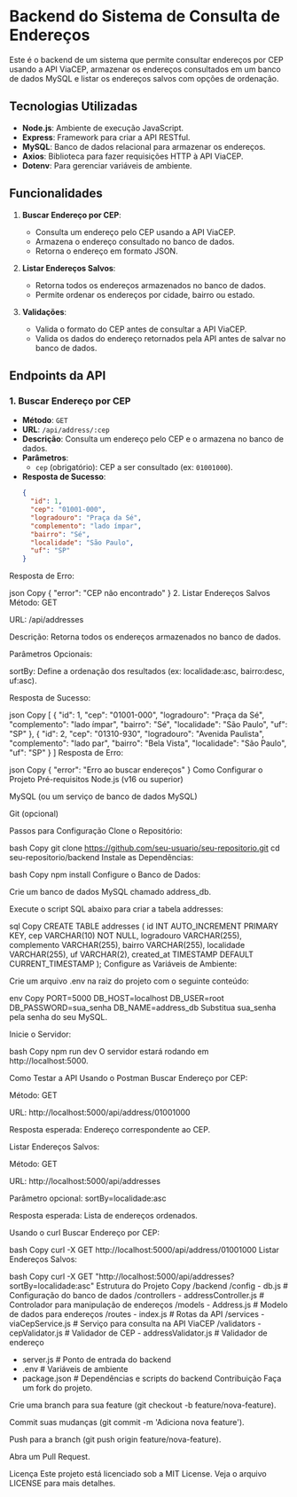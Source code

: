 # Backend do Sistema de Consulta de Endereços

Este é o backend de um sistema que permite consultar endereços por CEP usando a API ViaCEP, armazenar os endereços consultados em um banco de dados MySQL e listar os endereços salvos com opções de ordenação.

## Tecnologias Utilizadas

- **Node.js**: Ambiente de execução JavaScript.
- **Express**: Framework para criar a API RESTful.
- **MySQL**: Banco de dados relacional para armazenar os endereços.
- **Axios**: Biblioteca para fazer requisições HTTP à API ViaCEP.
- **Dotenv**: Para gerenciar variáveis de ambiente.

## Funcionalidades

1. **Buscar Endereço por CEP**:
   - Consulta um endereço pelo CEP usando a API ViaCEP.
   - Armazena o endereço consultado no banco de dados.
   - Retorna o endereço em formato JSON.

2. **Listar Endereços Salvos**:
   - Retorna todos os endereços armazenados no banco de dados.
   - Permite ordenar os endereços por cidade, bairro ou estado.

3. **Validações**:
   - Valida o formato do CEP antes de consultar a API ViaCEP.
   - Valida os dados do endereço retornados pela API antes de salvar no banco de dados.

## Endpoints da API

### 1. Buscar Endereço por CEP

- **Método**: `GET`
- **URL**: `/api/address/:cep`
- **Descrição**: Consulta um endereço pelo CEP e o armazena no banco de dados.
- **Parâmetros**:
  - `cep` (obrigatório): CEP a ser consultado (ex: `01001000`).
- **Resposta de Sucesso**:
  ```json
  {
    "id": 1,
    "cep": "01001-000",
    "logradouro": "Praça da Sé",
    "complemento": "lado ímpar",
    "bairro": "Sé",
    "localidade": "São Paulo",
    "uf": "SP"
  }
Resposta de Erro:

json
Copy
{
  "error": "CEP não encontrado"
}
2. Listar Endereços Salvos
Método: GET

URL: /api/addresses

Descrição: Retorna todos os endereços armazenados no banco de dados.

Parâmetros Opcionais:

sortBy: Define a ordenação dos resultados (ex: localidade:asc, bairro:desc, uf:asc).

Resposta de Sucesso:

json
Copy
[
  {
    "id": 1,
    "cep": "01001-000",
    "logradouro": "Praça da Sé",
    "complemento": "lado ímpar",
    "bairro": "Sé",
    "localidade": "São Paulo",
    "uf": "SP"
  },
  {
    "id": 2,
    "cep": "01310-930",
    "logradouro": "Avenida Paulista",
    "complemento": "lado par",
    "bairro": "Bela Vista",
    "localidade": "São Paulo",
    "uf": "SP"
  }
]
Resposta de Erro:

json
Copy
{
  "error": "Erro ao buscar endereços"
}
Como Configurar o Projeto
Pré-requisitos
Node.js (v16 ou superior)

MySQL (ou um serviço de banco de dados MySQL)

Git (opcional)

Passos para Configuração
Clone o Repositório:

bash
Copy
git clone https://github.com/seu-usuario/seu-repositorio.git
cd seu-repositorio/backend
Instale as Dependências:

bash
Copy
npm install
Configure o Banco de Dados:

Crie um banco de dados MySQL chamado address_db.

Execute o script SQL abaixo para criar a tabela addresses:

sql
Copy
CREATE TABLE addresses (
  id INT AUTO_INCREMENT PRIMARY KEY,
  cep VARCHAR(10) NOT NULL,
  logradouro VARCHAR(255),
  complemento VARCHAR(255),
  bairro VARCHAR(255),
  localidade VARCHAR(255),
  uf VARCHAR(2),
  created_at TIMESTAMP DEFAULT CURRENT_TIMESTAMP
);
Configure as Variáveis de Ambiente:

Crie um arquivo .env na raiz do projeto com o seguinte conteúdo:

env
Copy
PORT=5000
DB_HOST=localhost
DB_USER=root
DB_PASSWORD=sua_senha
DB_NAME=address_db
Substitua sua_senha pela senha do seu MySQL.

Inicie o Servidor:

bash
Copy
npm run dev
O servidor estará rodando em http://localhost:5000.

Como Testar a API
Usando o Postman
Buscar Endereço por CEP:

Método: GET

URL: http://localhost:5000/api/address/01001000

Resposta esperada: Endereço correspondente ao CEP.

Listar Endereços Salvos:

Método: GET

URL: http://localhost:5000/api/addresses

Parâmetro opcional: sortBy=localidade:asc

Resposta esperada: Lista de endereços ordenados.

Usando o curl
Buscar Endereço por CEP:

bash
Copy
curl -X GET http://localhost:5000/api/address/01001000
Listar Endereços Salvos:

bash
Copy
curl -X GET "http://localhost:5000/api/addresses?sortBy=localidade:asc"
Estrutura do Projeto
Copy
/backend
  /config
    - db.js          # Configuração do banco de dados
  /controllers
    - addressController.js  # Controlador para manipulação de endereços
  /models
    - Address.js     # Modelo de dados para endereços
  /routes
    - index.js       # Rotas da API
  /services
    - viaCepService.js # Serviço para consulta na API ViaCEP
  /validators
    - cepValidator.js  # Validador de CEP
    - addressValidator.js # Validador de endereço
  - server.js        # Ponto de entrada do backend
  - .env             # Variáveis de ambiente
  - package.json     # Dependências e scripts do backend
Contribuição
Faça um fork do projeto.

Crie uma branch para sua feature (git checkout -b feature/nova-feature).

Commit suas mudanças (git commit -m 'Adiciona nova feature').

Push para a branch (git push origin feature/nova-feature).

Abra um Pull Request.

Licença
Este projeto está licenciado sob a MIT License. Veja o arquivo LICENSE para mais detalhes.